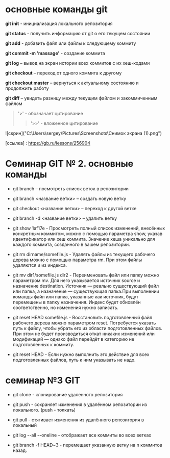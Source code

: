 # основные команды git

**git init** - инициализация локального репозитория

**git status** - получить информацию от git о его текущем состоянии

**git add** - добавить файл или файлы к следующему коммиту

**git commit -m 'massage'** - создание коммита 

**git log** – вывод на экран истории всех коммитов с их хеш-кодами

**git checkout** – переход от одного коммита к другому

**git checkout master** – вернуться к актуальному состоянию и продолжить работу

**git diff** – увидеть разницу между текущим файлом и закоммиченным файлом

> '>' - обозначает цитирование
>> '>>' - вложенное цитирование

![скрин]("C:\Users\sergey\Pictures\Screenshots\Снимок экрана (1).png")

[ссылка] : https://gb.ru/lessons/256904



# Семинар GIT №  2. основные команды

* git branch – посмотреть список веток в репозитории

* git branch <название ветки> – создать новую ветку

* git checkout <название ветки> – переход к другой ветке

* git branch -d <название ветки> – удалить ветку

* git show 1af17e - Просмотреть полный список изменений, внесённых конкретным коммитом, можно с помощью параметра show, указав идентификатор или хеш коммита. Значение хеша уникально для каждого коммита, созданного в вашем репозитории.

* git rm dirname/somefile.js - Удалять файлы из текущего рабочего дерева можно с помощью параметра rm. При этом файлы удаляются и из индекса.

* git mv dir1/somefile.js dir2 - Переименовать файл или папку можно параметром mv. Для него указывается источник source и назначение destination. Источник — реально существующий файл или папка, а назначение — существующая папка.При выполнении команды файл или папка, указанные как источник, будут перемещены в папку назначения. Индекс будет обновлён соответственно, но изменения нужно записать.

* git reset HEAD somefile.js - Восстановить подготовленный файл рабочего дерева можно параметром reset. Потребуется указать путь к файлу, чтобы убрать его из области подготовленных файлов. При этом не будет производиться откат никаких изменений или модификаций — однако файл перейдёт в категорию не подготовленных к коммиту.
 
* git reset HEAD - Если нужно выполнить это действие для всех подготовленных файлов, путь к ним указывать не надо.


# семинар №3 GIT

* git clone - клонирование удаленного репозитория 

* git push - сохраняет изменения в удалённом репозитории из локального. (push - толкать)

* git pull - стягивает изменения из удалённого репозитория в локальный

* git log --all --oneline - отображает все коммиты во всех ветках

* git branch -f <dtnrf> HEAD~3 - перемещает указанную ветку на n коммитов назад.


